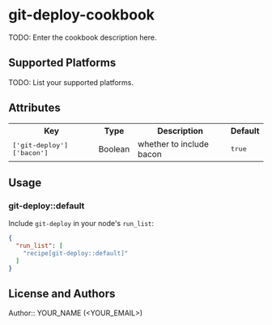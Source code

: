 # git-deploy-cookbook

TODO: Enter the cookbook description here.

## Supported Platforms

TODO: List your supported platforms.

## Attributes

<table>
  <tr>
    <th>Key</th>
    <th>Type</th>
    <th>Description</th>
    <th>Default</th>
  </tr>
  <tr>
    <td><tt>['git-deploy']['bacon']</tt></td>
    <td>Boolean</td>
    <td>whether to include bacon</td>
    <td><tt>true</tt></td>
  </tr>
</table>

## Usage

### git-deploy::default

Include `git-deploy` in your node's `run_list`:

```json
{
  "run_list": [
    "recipe[git-deploy::default]"
  ]
}
```

## License and Authors

Author:: YOUR_NAME (<YOUR_EMAIL>)
